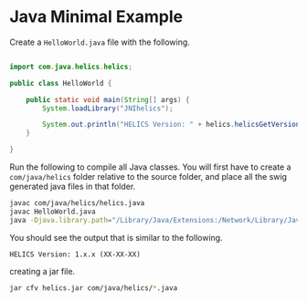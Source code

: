 # Java Minimal Example

Create a `HelloWorld.java` file with the following.

```java

import com.java.helics.helics;

public class HelloWorld {

    public static void main(String[] args) {
        System.loadLibrary("JNIhelics");

        System.out.println("HELICS Version: " + helics.helicsGetVersion());
    }

}
```

Run the following to compile all Java classes. You will first have to create a `com/java/helics` folder relative to the source folder, and place all the swig generated java files in that folder.

```bash
javac com/java/helics/helics.java
javac HelloWorld.java
java -Djava.library.path="/Library/Java/Extensions:/Network/Library/Java/Extensions:/System/Library/Java/Extensions:/usr/lib/java:/path/to/GitRepos/HELICS-src/build-osx/swig/java/com/java/helics/:." HelloWorld
```

You should see the output that is similar to the following.

```
HELICS Version: 1.x.x (XX-XX-XX)
```

creating a jar file.

```bash
jar cfv helics.jar com/java/helics/*.java
```
